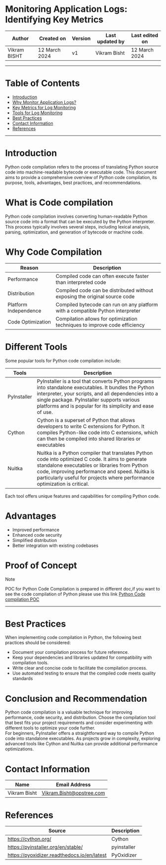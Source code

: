 # Monitoring Application Logs: Identifying Key Metrics

|   Author     |  Created on   |  Version   | Last updated by | Last edited on |
| ------------ | --------------| -----------|---------------- |--------------- |
| Vikram BISHT | 12 March 2024 |     v1     | Vikram Bisht    | 12 March 2024  |

---
# Table of Contents 
+ [Introduction](#Introduction)
+ [Why Monitor Application Logs?](#Why-Monitor-Application-Logs?)
+ [Key Metrics for Log Monitoring](#Key-Metrics-for-Log-Monitoring)
+ [Tools for Log Monitoring](#Tools-for-Log-Monitoring)
+ [Best Practices](#Best-Practices)
+ [Contact Information](#contact-information)
+ [References](#References)
***


# Introduction
Python code compilation refers to the process of translating Python source code into machine-readable bytecode or executable code. This document aims to provide a comprehensive overview of Python code compilation, its purpose, tools, advantages, best practices, and recommendations.

# What is Code compilation

Python code compilation involves converting human-readable Python source code into a format that can be executed by the Python interpreter. This process typically involves several steps, including lexical analysis, parsing, optimization, and generation of bytecode or machine code.


# Why Code Compilation

|  Reason                         |        Description                                                             |
| ---------                       | ------------------------------------------------------------------------------ |
| Performance                     | Compiled code can often execute faster than interpreted code                   |  
| Distribution                    | Compiled code can be distributed without exposing the original source code     |
| Platform Independence           | Compiled bytecode can run on any platform with a compatible Python interpreter |
| Code Optimization               | Compilation allows for optimization techniques to improve code efficiency      |


# Different Tools
Some popular tools for Python code compilation include:
 
|  Tools                         |        Description                                                              |
| ---------                       | ------------------------------------------------------------------------------ |
| PyInstaller                     | PyInstaller is a tool that converts Python programs into standalone executables. It bundles the Python interpreter, your scripts, and all dependencies into a single package. PyInstaller supports various platforms and is popular for its simplicity and ease of use.                           |  
| Cython                          | Cython is a superset of Python that allows developers to write C extensions for Python. It compiles Python-like code into C extensions, which can then be compiled into shared libraries or executables                                    |
| Nuitka                          | Nuitka is a Python compiler that translates Python code into optimized C code. It aims to generate standalone executables or libraries from Python code, improving performance and speed. Nuitka is particularly useful for projects where performance optimization is critical.                                   |

Each tool offers unique features and capabilities for compiling Python code.

# Advantages

* Improved performance
* Enhanced code security
* Simplified distribution
* Better integration with existing codebases


# Proof of Concept

> [!NOTE]
> POC for Python  Code Compilation is prepared in different doc,if you want to see the code compilation of Python please use this link [Python Code compilation POC](https://github.com/avengers-p7/Documentation/blob/main/Application_CI/Design/04-%20Python%20CI%20Checks/Python%20Code%20Compilation%20POC%20.md) 
***


# Best Practices

When implementing code compilation in Python, the following best practices should be considered:
* Document your compilation process for future reference.
* Keep your dependencies and libraries updated for compatibility with compilation tools.
* Write clear and concise code to facilitate the compilation process.
* Use automated testing to ensure that the compiled code meets quality standards

# Conclusion and Recommendation 

Python code compilation is a valuable technique for improving performance, code security, and distribution. Choose the compilation tool that best fits your project requirements and consider experimenting with different tools to optimize your code further.
<br>
For beginners, PyInstaller offers a straightforward way to compile Python code into standalone executables. As projects grow in complexity, exploring advanced tools like Cython and Nuitka can provide additional performance optimizations.

# Contact Information

|  Name                     |        	Email Address           |
| ------------              | --------------------------------|
| Vikram Bisht              |  Vikram.Bisht@opstree.com       |  

# References

|  Source                                                                                 |        Description    |
| ------------                                                                            | ----------------------|
| https://cython.org/                                                                     |       Cython          |  
| https://pyinstaller.org/en/stable/                                                      | pyinstaller           |	
| https://pyoxidizer.readthedocs.io/en/latest                                             | PyOxidizer            |
      


